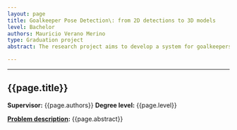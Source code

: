 ```yaml
---
layout: page
title: Goalkeeper Pose Detection\: from 2D detections to 3D models
level: Bachelor
authors: Mauricio Verano Merino
type: Graduation project
abstract: The research project aims to develop a system for goalkeepers that transforms 2D key point detections from video footage into accurate 3D representations. Using computer vision techniques, the system will detect key points on the goalkeeper's body (such as joints, limbs, and hands) from multiple camera angles or a monocular setup. These 2D key points will then be used to reconstruct a 3D model of the goalkeeper's posture and movements in real-time. The project seeks to improve goalkeeper training by providing precise, in-depth analysis of their positioning, reactions, and decision-making during matches and drills. This could also enhance biomechanical feedback and inform advanced motion prediction models.

---
```


---

## {{page.title}}
**Supervisor:** {{page.authors}}
**Degree level:** {{page.level}}

**[Problem description](#):** {{page.abstract}}


